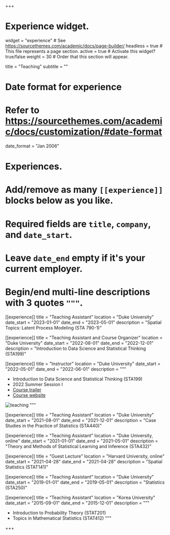+++
# Experience widget.
widget = "experience"  # See https://sourcethemes.com/academic/docs/page-builder/
headless = true  # This file represents a page section.
active = true  # Activate this widget? true/false
weight = 30  # Order that this section will appear.

title = "Teaching"
subtitle = ""

# Date format for experience
#   Refer to https://sourcethemes.com/academic/docs/customization/#date-format
date_format = "Jan 2006"

# Experiences.
#   Add/remove as many `[[experience]]` blocks below as you like.
#   Required fields are `title`, `company`, and `date_start`.
#   Leave `date_end` empty if it's your current employer.
#   Begin/end multi-line descriptions with 3 quotes `"""`.

[[experience]]
  title = "Teaching Assistant"
  location = "Duke University"
  date_start = "2023-01-01"
  date_end = "2023-05-01"
  description = "Spatial Topics: Latent Process Modeling (STA 790-1)"

[[experience]]
  title = "Teaching Assistant and Course Organizer"
  location = "Duke University"
  date_start = "2022-08-01"
  date_end = "2022-12-01"
  description = "Introduction to Data Science and Statistical Thinking (STA199)"

[[experience]]
  title = "Instructor"
  location = "Duke University"
  date_start = "2022-05-01"
  date_end = "2022-06-01"
  description = """
  * Introduction to Data Science and Statistical Thinking (STA199)
  * 2022 Summer Session I
  * [Course trailer](https://www.youtube.com/embed/wi5jVRtYoIo)
  * [Course website](https://sta199-summer22.netlify.app/)

![teaching](/media/STA199_teaching3.png)
"""

[[experience]]
  title = "Teaching Assistant"
  location = "Duke University"
  date_start = "2021-08-01"
  date_end = "2021-12-01"
  description = "Case Studies in the Practice of Statistics (STA440)"

[[experience]]
  title = "Teaching Assistant"
  location = "Duke University, online"
  date_start = "2021-01-01"
  date_end = "2021-05-01"
  description = "Theory and Methods of Statistical Learning and Inference (STA432)"

[[experience]]
  title = "Guest Lecture"
  location = "Harvard University, online"
  date_start = "2021-04-28"
  date_end = "2021-04-28"
  description = "Spatial Statistics (STAT141)"

[[experience]]
  title = "Teaching Assistant"
  location = "Duke University"
  date_start = "2019-01-01"
  date_end = "2019-05-01"
  description = "Statistics (STA250)"

[[experience]]
  title = "Teaching Assistant"
  location = "Korea University"
  date_start = "2015-09-01"
  date_end = "2015-12-01"
  description = """
  * Introduction to Probability Theory (STAT201)
  * Topics in Mathematical Statistics (STAT412)
  """


+++
